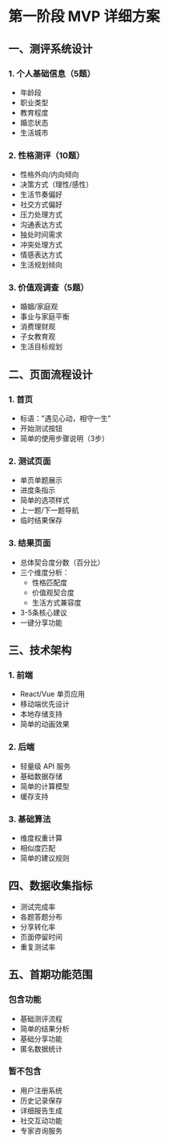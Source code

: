 # 第一阶段 MVP 详细方案

## 一、测评系统设计

### 1. 个人基础信息（5题）
- 年龄段
- 职业类型
- 教育程度
- 婚恋状态
- 生活城市

### 2. 性格测评（10题）
- 性格外向/内向倾向
- 决策方式（理性/感性）
- 生活节奏偏好
- 社交方式偏好
- 压力处理方式
- 沟通表达方式
- 独处时间需求
- 冲突处理方式
- 情感表达方式
- 生活规划倾向

### 3. 价值观调查（5题）
- 婚姻/家庭观
- 事业与家庭平衡
- 消费理财观
- 子女教育观
- 生活目标规划

## 二、页面流程设计

### 1. 首页
- 标语："遇见心动，相守一生"
- 开始测试按钮
- 简单的使用步骤说明（3步）

### 2. 测试页面
- 单页单题展示
- 进度条指示
- 简单的选项样式
- 上一题/下一题导航
- 临时结果保存

### 3. 结果页面
- 总体契合度分数（百分比）
- 三个维度分析：
  - 性格匹配度
  - 价值观契合度
  - 生活方式兼容度
- 3-5条核心建议
- 一键分享功能

## 三、技术架构

### 1. 前端
- React/Vue 单页应用
- 移动端优先设计
- 本地存储支持
- 简单的动画效果

### 2. 后端
- 轻量级 API 服务
- 基础数据存储
- 简单的计算模型
- 缓存支持

### 3. 基础算法
- 维度权重计算
- 相似度匹配
- 简单的建议规则

## 四、数据收集指标
- 测试完成率
- 各题答题分布
- 分享转化率
- 页面停留时间
- 重复测试率

## 五、首期功能范围

### 包含功能
- 基础测评流程
- 简单的结果分析
- 基础分享功能
- 匿名数据统计

### 暂不包含
- 用户注册系统
- 历史记录保存
- 详细报告生成
- 社交互动功能
- 专家咨询服务 